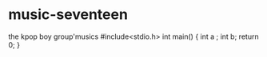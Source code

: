 # music-seventeen
the kpop boy group'musics
#include<stdio.h>
int main()
{
    int a ;
    int b;
    return 0;
}
